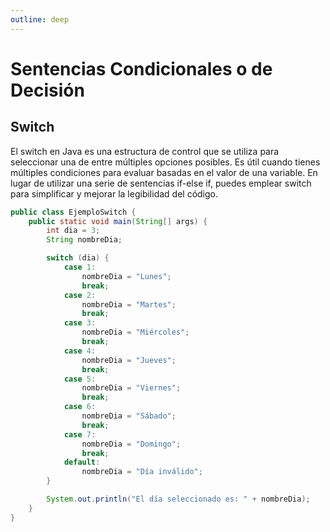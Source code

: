 ```yaml
---
outline: deep
---
```


# Sentencias Condicionales o de Decisión

## Switch

El switch en Java es una estructura de control que se utiliza para seleccionar una de entre múltiples opciones posibles. Es útil cuando tienes múltiples condiciones para evaluar basadas en el valor de una variable. En lugar de utilizar una serie de sentencias if-else if, puedes emplear switch para simplificar y mejorar la legibilidad del código.

```java
public class EjemploSwitch {
    public static void main(String[] args) {
        int dia = 3;
        String nombreDia;

        switch (dia) {
            case 1:
                nombreDia = "Lunes";
                break;
            case 2:
                nombreDia = "Martes";
                break;
            case 3:
                nombreDia = "Miércoles";
                break;
            case 4:
                nombreDia = "Jueves";
                break;
            case 5:
                nombreDia = "Viernes";
                break;
            case 6:
                nombreDia = "Sábado";
                break;
            case 7:
                nombreDia = "Domingo";
                break;
            default:
                nombreDia = "Día inválido";
        }

        System.out.println("El día seleccionado es: " + nombreDia);
    }
}
```